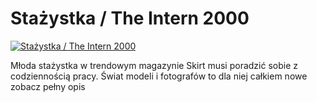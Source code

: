 Stażystka / The Intern 2000 
=============
[![Stażystka / The Intern 2000 ](http://vidos.pl/images/player.gif)](http://vidos.pl/stazystka-the-intern-2000)

 Młoda stażystka w trendowym magazynie Skirt musi poradzić sobie z codziennością pracy. Świat modeli i fotografów to dla niej całkiem nowe zobacz pełny opis
